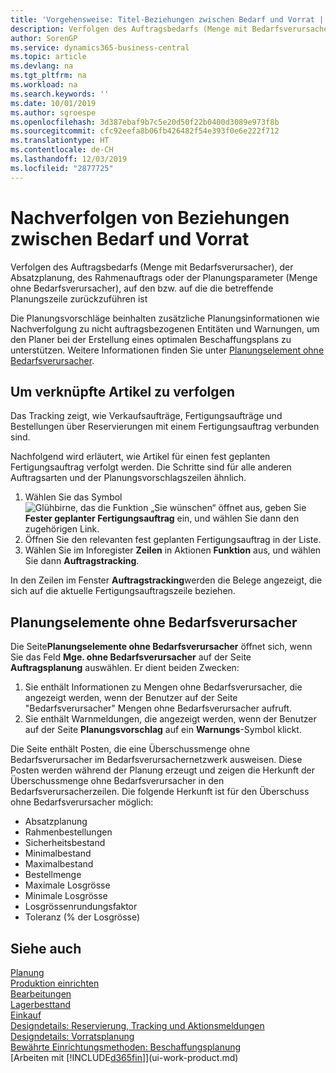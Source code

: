```yaml
---
title: 'Vorgehensweise: Titel-Beziehungen zwischen Bedarf und Vorrat | Microsoft Docs'
description: Verfolgen des Auftragsbedarfs (Menge mit Bedarfsverursacher), der Absatzplanung, des Rahmenauftrags oder der Planungsparameter (Menge ohne Bedarfsverursacher), auf den bzw. auf die die betreffende Planungszeile zurückzuführen ist
author: SorenGP
ms.service: dynamics365-business-central
ms.topic: article
ms.devlang: na
ms.tgt_pltfrm: na
ms.workload: na
ms.search.keywords: ''
ms.date: 10/01/2019
ms.author: sgroespe
ms.openlocfilehash: 3d387ebaf9b7c5e20d50f22b0400d3089e973f8b
ms.sourcegitcommit: cfc92eefa8b06fb426482f54e393f0e6e222f712
ms.translationtype: HT
ms.contentlocale: de-CH
ms.lasthandoff: 12/03/2019
ms.locfileid: "2877725"
---
```

# <a name="track-relations-between-demand-and-supply"></a>Nachverfolgen von Beziehungen zwischen Bedarf und Vorrat
Verfolgen des Auftragsbedarfs (Menge mit Bedarfsverursacher), der Absatzplanung, des Rahmenauftrags oder der Planungsparameter (Menge ohne Bedarfsverursacher), auf den bzw. auf die die betreffende Planungszeile zurückzuführen ist

Die Planungsvorschläge beinhalten zusätzliche Planungsinformationen wie  Nachverfolgung zu nicht auftragsbezogenen Entitäten und  Warnungen, um den Planer bei der Erstellung eines optimalen Beschaffungsplans zu unterstützen. Weitere Informationen finden Sie unter [Planungselement ohne Bedarfsverursacher](production-how-track-demand-supply.md#untracked-planning-elements).

## <a name="to-track-linked-items"></a>Um verknüpfte Artikel zu verfolgen
Das Tracking zeigt, wie Verkaufsaufträge, Fertigungsaufträge und Bestellungen über Reservierungen mit einem Fertigungsauftrag verbunden sind.

Nachfolgend wird erläutert, wie Artikel für einen fest geplanten Fertigungsauftrag verfolgt werden. Die Schritte sind für alle anderen Auftragsarten und der Planungsvorschlagszeilen ähnlich.

1. Wählen Sie das Symbol ![Glühbirne, das die Funktion „Sie wünschen“ öffnet](media/ui-search/search_small.png "Tell Me-Funktion") aus, geben Sie **Fester geplanter Fertigungsauftrag** ein, und wählen Sie dann den zugehörigen Link.
2. Öffnen Sie den relevanten fest geplanten Fertigungsauftrag in der Liste.
3. Wählen Sie im Inforegister **Zeilen** in Aktionen **Funktion** aus, und wählen Sie dann **Auftragstracking**.

In den Zeilen im Fenster **Auftragstracking**werden die Belege angezeigt, die sich auf die aktuelle Fertigungsauftragszeile beziehen.

## <a name="untracked-planning-elements"></a>Planungselemente ohne Bedarfsverursacher
Die Seite**Planungselemente ohne Bedarfsverursacher** öffnet sich, wenn Sie das Feld **Mge. ohne Bedarfsverursacher** auf der Seite **Auftragsplanung** auswählen. Er dient beiden Zwecken:

1. Sie enthält Informationen zu Mengen ohne Bedarfsverursacher, die angezeigt werden, wenn der Benutzer auf der Seite "Bedarfsverursacher" Mengen ohne Bedarfsverursacher aufruft.
2. Sie enthält Warnmeldungen, die angezeigt werden, wenn der Benutzer auf der Seite **Planungsvorschlag** auf ein **Warnungs**-Symbol klickt.

Die Seite enthält Posten, die eine Überschussmenge ohne Bedarfsverursacher im Bedarfsverursachernetzwerk ausweisen. Diese Posten werden während der Planung erzeugt und zeigen die Herkunft der Überschussmenge ohne Bedarfsverursacher in den Bedarfsverursacherzeilen. Die folgende Herkunft ist für den Überschuss ohne Bedarfsverursacher möglich:

- Absatzplanung
- Rahmenbestellungen
- Sicherheitsbestand
- Minimalbestand
- Maximalbestand
- Bestellmenge
- Maximale Losgrösse
- Minimale Losgrösse
- Losgrössenrundungsfaktor
- Toleranz (% der Losgrösse)

## <a name="see-also"></a>Siehe auch  
[Planung](production-planning.md)   
[Produktion einrichten](production-configure-production-processes.md)  
[Bearbeitungen](production-manage-manufacturing.md)    
[Lagerbesttand](inventory-manage-inventory.md)  
[Einkauf](purchasing-manage-purchasing.md)  
[Designdetails: Reservierung, Tracking und Aktionsmeldungen](design-details-reservation-order-tracking-and-action-messaging.md)  
[Designdetails: Vorratsplanung](design-details-supply-planning.md)   
[Bewährte Einrichtungsmethoden: Beschaffungsplanung](setup-best-practices-supply-planning.md)  
[Arbeiten mit [!INCLUDE[d365fin](includes/d365fin_md.md)]](ui-work-product.md)
